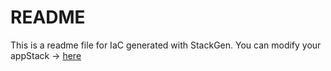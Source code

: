 # README
This is a readme file for IaC generated with StackGen.
You can modify your appStack -> [here](http://main.dev.stackgen.com/appstacks/87b64c09-b37f-49c5-99a3-1a3de542ec27)
